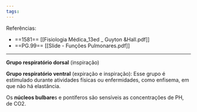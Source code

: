 ```yaml
---
tags:
---
```

Referências: 
* ==1581== [[Fisiologia Médica_13ed _ Guyton &Hall.pdf]]
* ==PG.99== [[Slide - Funções Pulmonares.pdf]]
---

**Grupo respiratório dorsal** (inspiração)

**Grupo respiratório ventral** (expiração e inspiração): Esse grupo é estimulado durante atividades físicas ou enfermidades, como enfisema, em que não há elastância. 

Os **núcleos bulbare**s e pontíferos são sensíveis as concentrações de PH, de CO2. 


[^1]: 
[^2]: 